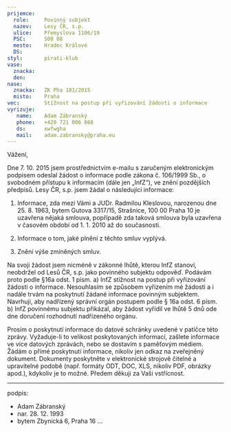 ```yaml
---
prijemce: 
  role:     Povinný subjekt
  nazev:    Lesy ČR, s.p.
  ulice:    Přemyslova 1106/19
  PSC:      500 08
  mesto:    Hradec Králové
  DS:       
styl:       pirati-klub
vase:
  znacka:   
  den:
nase:
  znacka:   ZK Pha 181/2015
  misto:    Praha
vec:        Stížnost na postup při vyřizování žádosti o informace
vyrizuje:   
   name:    Adam Zábranský
   phone:   +420 721 006 868
   ds:      xwfwgha
   mail:    adam.zabransky@praha.eu
---
```


Vážení,

Dne 7. 10. 2015 jsem prostřednictvím e-mailu s zaručeným elektronickým podpisem odeslal žádost o informace podle zákona č. 106/1999 Sb., o svobodném přístupu k informacím (dále jen „InfZ“), ve znění pozdějších předpisů. Lesy ČR, s.p. jsem žádal o následující informace:

1. Informace, zda mezi Vámi a JUDr. Radmilou Kleslovou, narozenou dne 25. 8. 1963, bytem Gutova 3317/15, Strašnice, 100 00 Praha 10 je uzavřena nějaká smlouva, popřípadě zda taková smlouva byla uzavřena v časovém období od 1. 1. 2010 až do současnosti.

2. Informace o tom, jaké plnění z těchto smluv vyplývá.

3. Znění výše zmíněných smluv.

Na svoji žádost jsem nicméně v zákonné lhůtě, kterou InfZ stanoví, neobdržel od Lesů ČR, s.p. jako povinného subjektu odpověď. Podávám proto podle §16a odst. 1 písm. a) InfZ stížnost na postup při vyřizování žádosti o informace. Nesouhlasím se způsobem vyřízením mé žádosti a i nadále trvám na poskytnutí žádané informace povinným subjektem. Navrhuji, aby nadřízený správní orgán postupem podle § 16a odst. 6 písm. b) InfZ povinnému subjektu přikázal, aby žádost vyřídil ve lhůtě 5 dnů ode dne doručení rozhodnutí nadřízeného orgánu.

Prosím o poskytnutí informace do datové schránky uvedené v patičce této zprávy. Vyžaduje-li to velikost poskytovaných informací, zašlete informace ve více datových zprávách, nebo se dostavím s paměťovým médiem. Žádám o přímé poskytnutí informace, nikoliv jen odkaz na zveřejněný dokument. Dokumenty poskytněte v elektronické strojově čitelné a upravitelné podobě (např. formáty ODT, DOC, XLS, nikoliv PDF, obrázky apod.), kdykoliv je to možné. Předem děkuji za Vaši vstřícnost.

---
podpis: 
  - Adam Zábranský
  - nar. 28. 12. 1993
  - bytem Zbynická 6, Praha 16
...
